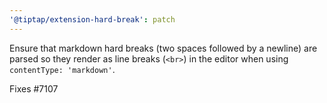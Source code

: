 ```yaml
---
'@tiptap/extension-hard-break': patch
---
```


Ensure that markdown hard breaks (two spaces followed by a newline) are parsed so they render as line breaks (`<br>`) in the editor when using `contentType: 'markdown'`.

Fixes #7107


